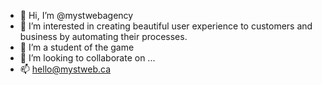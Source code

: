 - 👋 Hi, I’m @mystwebagency
- 👀 I’m interested in creating beautiful user experience to customers and business by automating their processes.
- 🌱 I’m a student of the game
- 💞️ I’m looking to collaborate on ...
- 📫 hello@mystweb.ca

<!---
mystwebagency/mystwebagency is a ✨ special ✨ repository because its `README.md` (this file) appears on your GitHub profile.
You can click the Preview link to take a look at your changes.
--->
